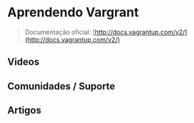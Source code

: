 # Aprendendo Vargrant

> Documentação oficial: [http://docs.vagrantup.com/v2/](http://docs.vagrantup.com/v2/)

## Videos

## Comunidades / Suporte

## Artigos